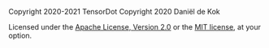 Copyright 2020-2021 TensorDot
Copyright 2020 Daniël de Kok

Licensed under the [Apache License, Version
2.0](http://www.apache.org/licenses/LICENSE-2.0) or the [MIT
license](http://opensource.org/licenses/MIT), at your option.

